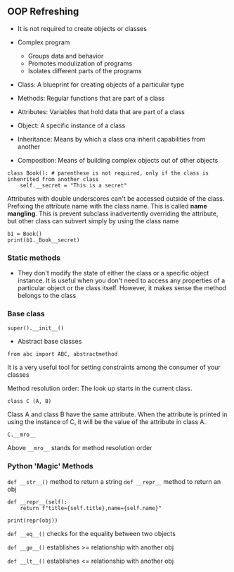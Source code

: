 ## OOP Refreshing
- It is not required to create objects or classes
- Complex program
    - Groups data and behavior
    - Promotes modulization of programs
    - Isolates different parts of the programs

- Class: A blueprint for creating objects of a particular type
- Methods: Regular functions that are part of a class
- Attributes: Variables that hold data that are part of a class
- Object: A specific instance of a class
- Inheritance: Means by which a class cna inherit capabilities from another
- Composition: Means of building complex objects out of other objects

```
class Book(): # parenthese is not required, only if the class is inhenrited from another class
    self.__secret = "This is a secret"
```
Attributes with double underscores can't be accessed outside of the class. Prefixing the attribute name with the class name. This is called **name mangling**. This is prevent subclass inadvertently overriding the attribute, but other class can subvert simply by using the class name
```
b1 = Book()
print(b1._Book__secret)
```
### Static methods

- They don't modify the state of either the class or a specific object instance. It is useful when you don't need to access any properties of a particular object or the class itself. However, it makes sense the method belongs to the class

### Base class
`super().__init__()`
- Abstract base classes

`from abc import ABC, abstractmethod`

It is a very useful tool for setting constraints among the consumer of your classes

Method resolution order: The look up starts in the current class. 
```
class C (A, B)
```
Class A and class B have the same attribute. When the attribute is printed in using the instance of C, it will be the value of the attribute in class A.
```
C.__mro__
```
Above `__mro__` stands for method resolution order

### Python 'Magic' Methods
`def __str__()` method to return a string
`def __repr__` method to return an obj 
```
def __repr__(self):
    return f"title={self.title},name={self.name}"

print(repr(obj))
```
`def __eq__()` checks for the equality between two objects

`def __ge__()` establishes >= relationship with another obj

`def __lt__()` establishes <= relationship with another obj
